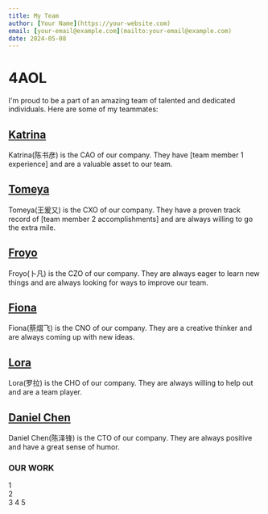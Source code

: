 ```yaml
---
title: My Team
author: [Your Name](https://your-website.com)
email: [your-email@example.com](mailto:your-email@example.com)
date: 2024-05-08
---
```


# 4AOL

I'm proud to be a part of an amazing team of talented and dedicated individuals. Here are some of my teammates:

## [Katrina](https://github.com/cz677/Katrina715.git)

Katrina(陈书彦) is the CAO of our company. They have [team member 1 experience] and are a valuable asset to our team.

## [Tomeya](https://github.com/ookk125/zwu-ok.git)

Tomeya(王爰又) is the CXO of our company. They have a proven track record of [team member 2 accomplishments] and are always willing to go the extra mile.

## [Froyo](https://github.com/PUbeef/BEEF.git)

Froyo(卜凡) is the CZO of our company. They are always eager to learn new things and are always looking for ways to improve our team.

## [Fiona](https://github.com/Fiona3390/JNRJ.git)

Fiona(蔡熠飞) is the CNO of our company. They are a creative thinker and are always coming up with new ideas.

## [Lora](https://github.com/lora1239/loraa.git)

Lora(罗拉) is the CHO of our company. They are always willing to help out and are a team player.

## [Daniel Chen](https://github.com/DanielChen321/ZWU-2024-Dc/blob/main/%E4%B8%AA%E4%BA%BA.md)

Daniel Chen(陈泽锋) is the CTO of our company. They are always positive and have a great sense of humor.

### OUR WORK  
1  
2  
3
4
5


